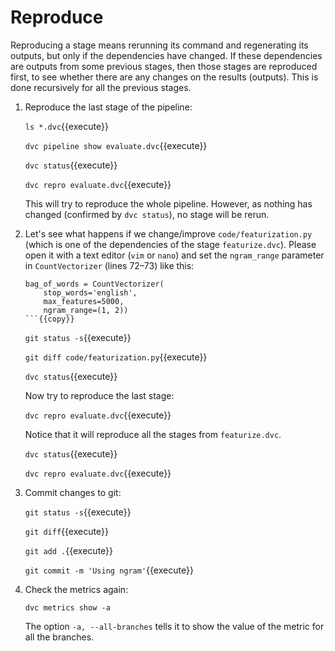 # Reproduce

Reproducing a stage means rerunning its command and regenerating its
outputs, but only if the dependencies have changed. If these
dependencies are outputs from some previous stages, then those stages
are reproduced first, to see whether there are any changes on the
results (outputs). This is done recursively for all the previous
stages.

1. Reproduce the last stage of the pipeline:

   `ls *.dvc`{{execute}}
   
   `dvc pipeline show evaluate.dvc`{{execute}}
   
   `dvc status`{{execute}}

   `dvc repro evaluate.dvc`{{execute}}
   
   This will try to reproduce the whole pipeline. However, as nothing
   has changed (confirmed by `dvc status`), no stage will be rerun.
   
2. Let's see what happens if we change/improve `code/featurization.py`
   (which is one of the dependencies of the stage
   `featurize.dvc`). Please open it with a text editor (`vim` or
   `nano`) and set the `ngram_range` parameter in `CountVectorizer`
   (lines 72–73) like this:
   
   ```
   bag_of_words = CountVectorizer(
       stop_words='english',
       max_features=5000,
       ngram_range=(1, 2))
   ```{{copy}}
   ```
   
   `git status -s`{{execute}}
   
   `git diff code/featurization.py`{{execute}}
   
   `dvc status`{{execute}}
   
   Now try to reproduce the last stage:
   
   `dvc repro evaluate.dvc`{{execute}}
   
   Notice that it will reproduce all the stages from `featurize.dvc`.
   
   `dvc status`{{execute}}
   
   `dvc repro evaluate.dvc`{{execute}}
   
3. Commit changes to git:

   `git status -s`{{execute}}
   
   `git diff`{{execute}}
   
   `git add .`{{execute}}
   
   `git commit -m 'Using ngram'`{{execute}}

4. Check the metrics again:

   `dvc metrics show -a`

   The option `-a, --all-branches` tells it to show the value of the
   metric for all the branches.
